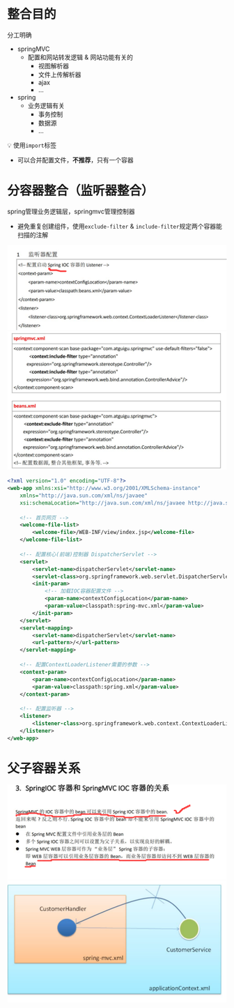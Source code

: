 # 整合目的

分工明确

* springMVC
  * 配置和网站转发逻辑 & 网站功能有关的
    * 视图解析器
    * 文件上传解析器
    * ajax
    * ...
* spring
  * 业务逻辑有关
    * 事务控制
    * 数据源
    * ...

:bulb: 使用`import`标签

* 可以合并配置文件，**不推荐**，只有一个容器

# 分容器整合（监听器整合）

spring管理业务逻辑层，springmvc管理控制器

* 避免重复创建组件，使用`exclude-filter` & `include-filter`规定两个容器能扫描的注解

![](/static/2021-08-02-21-00-47.png)
![](/static/2021-08-02-21-03-16.png)

```xml
<?xml version="1.0" encoding="UTF-8"?>
<web-app xmlns:xsi="http://www.w3.org/2001/XMLSchema-instance" 
	xmlns="http://java.sun.com/xml/ns/javaee" 
	xsi:schemaLocation="http://java.sun.com/xml/ns/javaee http://java.sun.com/xml/ns/javaee/web-app_3_0.xsd" version="3.0"> 
  
	<!-- 首页网页 -->
	<welcome-file-list>
		<welcome-file>/WEB-INF/view/index.jsp</welcome-file>
	</welcome-file-list>
  
	<!-- 配置核心(前端)控制器 DispatcherServlet -->
	<servlet>
  		<servlet-name>dispatcherServlet</servlet-name>
  		<servlet-class>org.springframework.web.servlet.DispatcherServlet</servlet-class>
  		<init-param>
  			<!-- 加载IOC容器配置文件 -->
  			<param-name>contextConfigLocation</param-name>
  			<param-value>classpath:spring-mvc.xml</param-value> 
  		</init-param>
	</servlet>
	<servlet-mapping>
  		<servlet-name>dispatcherServlet</servlet-name>
  		<url-pattern>/</url-pattern>
	</servlet-mapping>
  
	<!-- 配置ContextLoaderListener需要的参数 -->
	<context-param>
		<param-name>contextConfigLocation</param-name>
		<param-value>classpath:spring.xml</param-value>
	</context-param>
 
	<!-- 配置监听器 -->
	<listener>
		<listener-class>org.springframework.web.context.ContextLoaderListener</listener-class>
	</listener>
</web-app>
```

# 父子容器关系

![](/static/2021-08-02-21-04-12.png)
![](/static/2021-08-02-21-04-20.png)